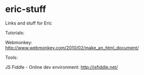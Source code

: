 eric-stuff
==========

Links and stuff for Eric

Tutorials:

Webmonkey:	http://www.webmonkey.com/2010/02/make_an_html_document/


Tools:

JS Fiddle - Online dev environment: 	http://jsfiddle.net/

